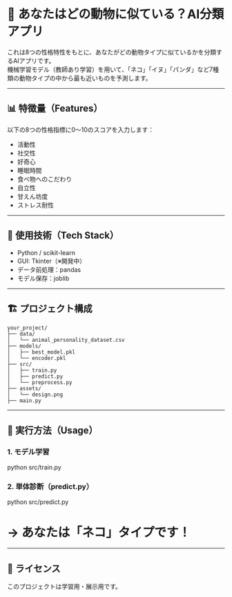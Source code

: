 # 🐾 あなたはどの動物に似ている？AI分類アプリ

これは8つの性格特性をもとに、あなたがどの動物タイプに似ているかを分類するAIアプリです。  
機械学習モデル（教師あり学習）を用いて、「ネコ」「イヌ」「パンダ」など7種類の動物タイプの中から最も近いものを予測します。

---

## 📊 特徴量（Features）

以下の8つの性格指標に0〜10のスコアを入力します：

- 活動性  
- 社交性  
- 好奇心  
- 睡眠時間  
- 食べ物へのこだわり  
- 自立性  
- 甘えん坊度  
- ストレス耐性

---

## 🧠 使用技術（Tech Stack）

- Python / scikit-learn  
- GUI: Tkinter（※開発中）  
- データ前処理：pandas  
- モデル保存：joblib  

---

## 🏗️ プロジェクト構成

```
your_project/
├── data/
│   └── animal_personality_dataset.csv
├── models/
│   ├── best_model.pkl
│   └── encoder.pkl
├── src/
│   ├── train.py
│   ├── predict.py
│   └── preprocess.py
├── assets/
│   └── design.png
├── main.py
```

---

## 🚀 実行方法（Usage）

### 1. モデル学習

python src/train.py

### 2. 単体診断（predict.py）


python src/predict.py
# → あなたは「ネコ」タイプです！


---


## 📄 ライセンス

このプロジェクトは学習用・展示用です。
